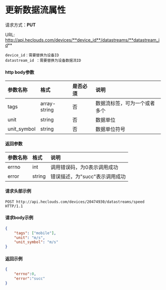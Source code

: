 # 更新数据流属性
请求方式：**PUT**

URL: http://api.heclouds.com/devices/**device_id**/datastreams/**datastream_id**

    device_id：需要替换为设备ID
    datastream_id ：需要替换为设备数据流ID

#### http body参数
参数名称 | 格式 | 是否必须 | 说明
:- | :- | :- | :- 
tags | array-string | 否 | 数据流标签，可为一个或者多个
unit | string | 否 | 数据单位
unit_symbol | string | 否 | 数据单位符号

#### 返回参数
参数名称 | 格式 | 说明
:- | :- | :- 
errno | int | 调用错误码，为0表示调用成功
error | string | 错误描述，为"succ"表示调用成功


#### 请求头部示例
```text
POST http://api.heclouds.com/devices/20474930/datastreams/speed HTTP/1.1
```

#### 请求body示例
```json
{
	"tags": ["mobile"],
	"unit": "m/s",
	"unit_symbol": "m/s"
}
```

#### 返回示例
```json
{
    "errno":0,
    "error":"succ"
}
```
